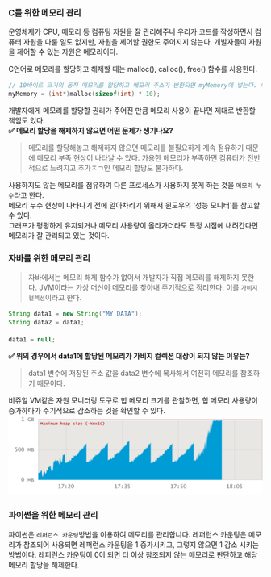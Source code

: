 ### C를 위한 메모리 관리
운영체제가 CPU, 메모리 등 컴퓨팅 자원을 잘 관리해주니 우리가 코드를 작성하면서 컴퓨터 자원을 다룰 일도 없지만, 자원을 제어할 권한도 주어지지 않는다. 개발자들이 자원을 제어할 수 있는 자원은 메모리이다.

C언어로 메모리를 할당하고 해제할 때는 malloc(), calloc(), free() 함수를 사용한다.
```c
// 10바이트 크기의 동적 메모리를 할당하고 메모리 주소가 반환되면 myMemory에 넣는다. 이후로는 myMemory 변수를 이용해 메모리에 접근한다.
myMemory = (int*)malloc(sizeof(int) * 10);
```

개발자에게 메모리를 할당할 권리가 주어진 만큼 메모리 사용이 끝나면 제대로 반환할 책임도 있다.  
**✅ 메모리 할당을 해제하지 않으면 어떤 문제가 생기나요?**
> 메모리를 할당해놓고 해제하지 않으면 메모리를 불필요하게 계속 점유하기 때문에 메모리 부족 현상이 나타날 수 있다. 가용한 메모리가 부족하면 컴퓨터가 전반적으로 느려지고 추가ㅈㄱ인 메모리 할당도 불가하다.

사용하지도 않는 메모리를 점유하여 다른 프로세스가 사용하지 못게 하는 것을 `메모리 누수`라고 한다.  
메모리 누수 현상이 나타나기 전에 알아차리기 위해서 윈도우의 '성능 모니터'를 참고할 수 있다.  
그래프가 평평하게 유지되거나 메모리 사용량이 올라가더라도 특정 시점에 내려간다면 메모리가 잘 관리되고 있는 것이다. 

### 자바를 위한 메모리 관리
> 자바에서는 메모리 해제 함수가 없어서 개발자가 직접 메모리를 해제하지 못한다. JVM이라는 가상 머신이 메모리를 찾아내 주기적으로 정리한다. 이를 `가비지 컬렉션`이라고 한다.

```java
String data1 = new String("MY DATA");
String data2 = data1;

data1 = null;
```
**✅ 위의 경우에서 data1에 할당된 메모리가 가비지 컬렉션 대상이 되지 않는 이유는?**
> data1 변수에 저장된 주소 값을 data2 변수에 복사해서 여전히 메모리를 참조하기 때문이다.

비쥬얼 VM같은 자원 모니터링 도구로 힙 메모리 크기를 관찰하면, 힙 메모리 사용량이 증가하다가 주기적으로 감소하는 것을 확인할 수 있다.  
![img.png](img.png)

### 파이썬을 위한 메모리 관리
파이썬은 `레퍼런스 카운팅`방법을 이용하여 메모리를 관리합니다. 레퍼런스 카운팅은 메모리가 참조되어 사용되면 레퍼런스 카운팅을 1 증가시키고, 그렇지 않으면 1 감소 시키는 방법이다. 레퍼런스 카운팅이 0이 되면 더 이상 참조되지 않는 메모리로 판단하고 해당 메모리 할당을 해제한다.